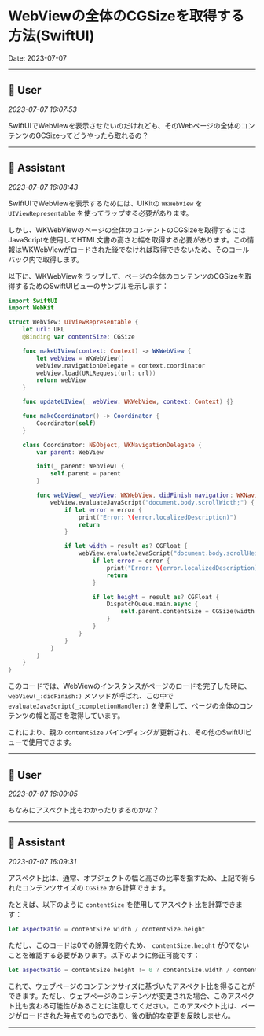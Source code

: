 # WebViewの全体のCGSizeを取得する方法(SwiftUI)

Date: 2023-07-07

---

## 👤 User
*2023-07-07 16:07:53*

SwiftUIでWebViewを表示させたいのだけれども、そのWebページの全体のコンテンツのGCSizeってどうやったら取れるの？

---

## 🤖 Assistant
*2023-07-07 16:08:43*

SwiftUIでWebViewを表示するためには、UIKitの `WKWebView` を `UIViewRepresentable` を使ってラップする必要があります。

しかし、WKWebViewのページの全体のコンテントのCGSizeを取得するにはJavaScriptを使用してHTML文書の高さと幅を取得する必要があります。この情報はWKWebViewがロードされた後でなければ取得できないため、そのコールバック内で取得します。

以下に、WKWebViewをラップして、ページの全体のコンテンツのCGSizeを取得するためのSwiftUIビューのサンプルを示します：

```swift
import SwiftUI
import WebKit

struct WebView: UIViewRepresentable {
    let url: URL
    @Binding var contentSize: CGSize

    func makeUIView(context: Context) -> WKWebView {
        let webView = WKWebView()
        webView.navigationDelegate = context.coordinator
        webView.load(URLRequest(url: url))
        return webView
    }

    func updateUIView(_ webView: WKWebView, context: Context) {}

    func makeCoordinator() -> Coordinator {
        Coordinator(self)
    }

    class Coordinator: NSObject, WKNavigationDelegate {
        var parent: WebView

        init(_ parent: WebView) {
            self.parent = parent
        }

        func webView(_ webView: WKWebView, didFinish navigation: WKNavigation!) {
            webView.evaluateJavaScript("document.body.scrollWidth;") { (result, error) in
                if let error = error {
                    print("Error: \(error.localizedDescription)")
                    return
                }

                if let width = result as? CGFloat {
                    webView.evaluateJavaScript("document.body.scrollHeight;") { (result, error) in
                        if let error = error {
                            print("Error: \(error.localizedDescription)")
                            return
                        }

                        if let height = result as? CGFloat {
                            DispatchQueue.main.async {
                                self.parent.contentSize = CGSize(width: width, height: height)
                            }
                        }
                    }
                }
            }
        }
    }
}
```

このコードでは、WebViewのインスタンスがページのロードを完了した時に、`webView(_:didFinish:)` メソッドが呼ばれ、この中で `evaluateJavaScript(_:completionHandler:)` を使用して、ページの全体のコンテンツの幅と高さを取得しています。

これにより、親の `contentSize` バインディングが更新され、その他のSwiftUIビューで使用できます。

---

## 👤 User
*2023-07-07 16:09:05*

ちなみにアスペクト比もわかったりするのかな？

---

## 🤖 Assistant
*2023-07-07 16:09:31*

アスペクト比は、通常、オブジェクトの幅と高さの比率を指すため、上記で得られたコンテンツサイズの `CGSize` から計算できます。

たとえば、以下のように `contentSize` を使用してアスペクト比を計算できます：

```swift
let aspectRatio = contentSize.width / contentSize.height
```

ただし、このコードは0での除算を防ぐため、 `contentSize.height` が0でないことを確認する必要があります。以下のように修正可能です：

```swift
let aspectRatio = contentSize.height != 0 ? contentSize.width / contentSize.height : 0
```

これで、ウェブページのコンテンツサイズに基づいたアスペクト比を得ることができます。ただし、ウェブページのコンテンツが変更された場合、このアスペクト比も変わる可能性があることに注意してください。このアスペクト比は、ページがロードされた時点でのものであり、後の動的な変更を反映しません。

---
